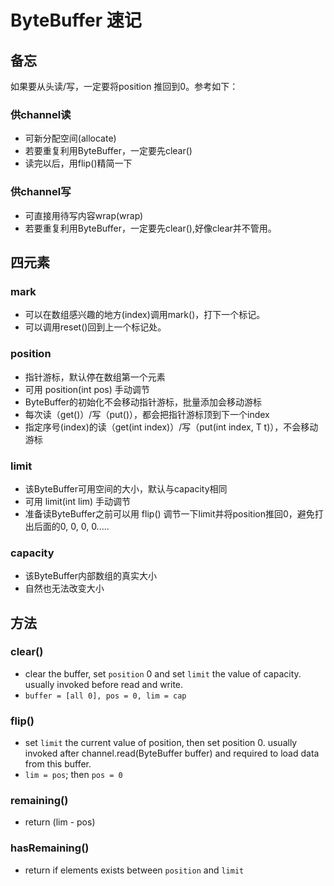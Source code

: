 # ByteBuffer 速记

## 备忘
如果要从头读/写，一定要将position 推回到0。参考如下：

### 供channel读
- 可新分配空间(allocate)
- 若要重复利用ByteBuffer，一定要先clear()
- 读完以后，用flip()精简一下

### 供channel写
- 可直接用待写内容wrap(wrap)
- 若要重复利用ByteBuffer，一定要先clear(),好像clear并不管用。

## 四元素
### mark
- 可以在数组感兴趣的地方(index)调用mark()，打下一个标记。
- 可以调用reset()回到上一个标记处。

### position
- 指针游标，默认停在数组第一个元素
- 可用 position(int pos) 手动调节
- ByteBuffer的初始化不会移动指针游标，批量添加会移动游标
- 每次读（get()）/写（put()），都会把指针游标顶到下一个index
- 指定序号(index)的读（get(int index)）/写（put(int index, T t)），不会移动游标

### limit
- 该ByteBuffer可用空间的大小，默认与capacity相同
- 可用 limit(int lim) 手动调节
- 准备读ByteBuffer之前可以用 flip() 调节一下limit并将position推回0，避免打出后面的0, 0, 0, 0.....


### capacity
- 该ByteBuffer内部数组的真实大小
- 自然也无法改变大小

## 方法
### clear()
- clear the buffer, set `position` 0 and set `limit` the value of capacity. usually invoked before read and write.
- `buffer = [all 0], pos = 0, lim = cap`

### flip()
- set `limit` the current value of position, then set position 0. usually invoked after channel.read(ByteBuffer buffer) and required to load data from this buffer.
- `lim = pos`; then `pos = 0`

### remaining()
- return (lim - pos)

### hasRemaining()
- return if elements exists between `position` and `limit`